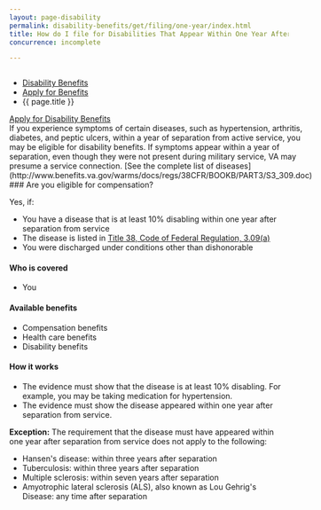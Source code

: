 ```yaml
---
layout: page-disability
permalink: disability-benefits/get/filing/one-year/index.html
title: How do I file for Disabilities That Appear Within One Year After Discharge?
concurrence: incomplete

---
```


<div class="splash" markdown="0">
<div class="row" markdown="0">
<div class="small-12 columns" markdown="0">

<ul class="breadcrumbs" role="menubar" aria-label="Primary">
<li class="parent"><a href="{{ site.url }}/disability-benefits/">Disability Benefits</a></li>
<li class="parent"><a href="{{ site.url }}/disability-benefits/get/">Apply for Benefits</a></li>
<li class="active">{{ page.title }}</li>
</ul>

</div>
</div>
</div>

<div class="main" role="main" markdown="0">
<div class="action-bar">
  <div class="row">
    <div class="small-12 columns">
      <a class="usa-button-primary" href="{{ site.url}}/disability-benefits/get/">Apply for Disability Benefits</a>
    </div>
  </div>  
</div>
<div class="section one" markdown="0">
<div class="primary" markdown="0">
<div class="row" markdown="0">
<div class="small-12 columns" markdown="1">
If you experience symptoms of certain diseases, such as hypertension, arthritis, diabetes, and peptic ulcers, within a year of separation from active service, you may be eligible for disability benefits. If symptoms appear within a year of separation, even though they were not present during military service, VA may presume a service connection. [See the complete list of diseases](http://www.benefits.va.gov/warms/docs/regs/38CFR/BOOKB/PART3/S3_309.doc)
</div>

<div class="small-12 columns" markdown="0">
<div class="call-out" markdown="1">
### Are you eligible for compensation?

Yes, if:

-	You have a disease that is at least 10% disabling within one year after separation from service
-	The disease is listed in [Title 38, Code of Federal Regulation, 3.09(a)](http://www.benefits.va.gov/warms/docs/regs/38CFR/BOOKB/PART3/S3_309.doc)
-	You were discharged under conditions other than dishonorable

#### Who is covered

- You

#### Available benefits

-	Compensation benefits
-	Health care benefits
-	Disability benefits


#### How it works

-	The evidence must show that the disease is at least 10% disabling. For example, you may be taking medication for hypertension.
-	The evidence must show the disease appeared within one year after separation from service.


**Exception:** The requirement that the disease must have appeared within one year after separation from service does not apply to the following:

-	Hansen's disease: within three years after separation
-	Tuberculosis: within three years after separation
-	Multiple sclerosis: within seven years after separation
-	Amyotrophic lateral sclerosis (ALS), also known as Lou Gehrig's Disease: any time after separation
</div>
</div>



</div>
</div>

</div>
</div>
